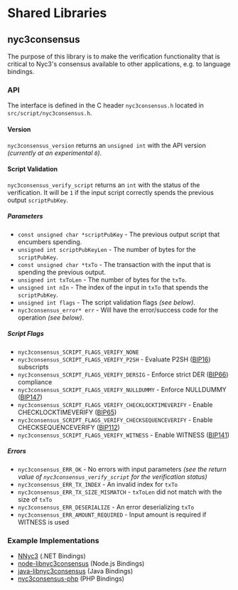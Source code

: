 Shared Libraries
================

## nyc3consensus

The purpose of this library is to make the verification functionality that is critical to Nyc3's consensus available to other applications, e.g. to language bindings.

### API

The interface is defined in the C header `nyc3consensus.h` located in  `src/script/nyc3consensus.h`.

#### Version

`nyc3consensus_version` returns an `unsigned int` with the API version *(currently at an experimental `0`)*.

#### Script Validation

`nyc3consensus_verify_script` returns an `int` with the status of the verification. It will be `1` if the input script correctly spends the previous output `scriptPubKey`.

##### Parameters
- `const unsigned char *scriptPubKey` - The previous output script that encumbers spending.
- `unsigned int scriptPubKeyLen` - The number of bytes for the `scriptPubKey`.
- `const unsigned char *txTo` - The transaction with the input that is spending the previous output.
- `unsigned int txToLen` - The number of bytes for the `txTo`.
- `unsigned int nIn` - The index of the input in `txTo` that spends the `scriptPubKey`.
- `unsigned int flags` - The script validation flags *(see below)*.
- `nyc3consensus_error* err` - Will have the error/success code for the operation *(see below)*.

##### Script Flags
- `nyc3consensus_SCRIPT_FLAGS_VERIFY_NONE`
- `nyc3consensus_SCRIPT_FLAGS_VERIFY_P2SH` - Evaluate P2SH ([BIP16](https://github.com/bitcoin/bips/blob/master/bip-0016.mediawiki)) subscripts
- `nyc3consensus_SCRIPT_FLAGS_VERIFY_DERSIG` - Enforce strict DER ([BIP66](https://github.com/bitcoin/bips/blob/master/bip-0066.mediawiki)) compliance
- `nyc3consensus_SCRIPT_FLAGS_VERIFY_NULLDUMMY` - Enforce NULLDUMMY ([BIP147](https://github.com/bitcoin/bips/blob/master/bip-0147.mediawiki))
- `nyc3consensus_SCRIPT_FLAGS_VERIFY_CHECKLOCKTIMEVERIFY` - Enable CHECKLOCKTIMEVERIFY ([BIP65](https://github.com/bitcoin/bips/blob/master/bip-0065.mediawiki))
- `nyc3consensus_SCRIPT_FLAGS_VERIFY_CHECKSEQUENCEVERIFY` - Enable CHECKSEQUENCEVERIFY ([BIP112](https://github.com/bitcoin/bips/blob/master/bip-0112.mediawiki))
- `nyc3consensus_SCRIPT_FLAGS_VERIFY_WITNESS` - Enable WITNESS ([BIP141](https://github.com/bitcoin/bips/blob/master/bip-0141.mediawiki))

##### Errors
- `nyc3consensus_ERR_OK` - No errors with input parameters *(see the return value of `nyc3consensus_verify_script` for the verification status)*
- `nyc3consensus_ERR_TX_INDEX` - An invalid index for `txTo`
- `nyc3consensus_ERR_TX_SIZE_MISMATCH` - `txToLen` did not match with the size of `txTo`
- `nyc3consensus_ERR_DESERIALIZE` - An error deserializing `txTo`
- `nyc3consensus_ERR_AMOUNT_REQUIRED` - Input amount is required if WITNESS is used

### Example Implementations
- [NNyc3](https://github.com/NicolasDorier/NNyc3/blob/master/NNyc3/Script.cs#L814) (.NET Bindings)
- [node-libnyc3consensus](https://github.com/bitpay/node-libnyc3consensus) (Node.js Bindings)
- [java-libnyc3consensus](https://github.com/dexX7/java-libnyc3consensus) (Java Bindings)
- [nyc3consensus-php](https://github.com/Bit-Wasp/nyc3consensus-php) (PHP Bindings)
